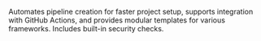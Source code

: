 Automates pipeline creation for faster project setup, supports integration with GitHub Actions, and provides modular templates for various frameworks. Includes built-in security checks.